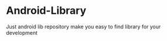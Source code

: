 Android-Library
===============

Just android lib repository make you easy to find library for your development

